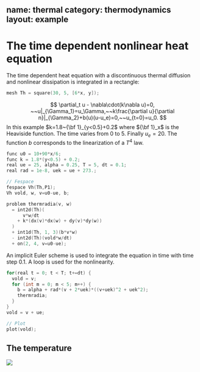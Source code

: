 name: thermal
category: thermodynamics
layout: example
---

# The time dependent nonlinear heat equation

The time dependent heat equation  with a discontinuous thermal diffusion and nonlinear dissipation is integrated in a rectangle:
~~~c++
mesh Th = square(30, 5, [6*x, y]);
~~~
$$
\partial_t u - \nabla\cdot(k\nabla u)=0, ~~u|_{\Gamma_1}=u_\Gamma,~~k\frac{\partial u}{\partial n}|_{\Gamma_2}+b(u)(u-u_e)=0,~~u_{t=0}=u_0.
$$
In this example $k=1.8~{\bf 1}_{y<0.5}+0.2$ where ${\bf 1}_x$ is the Heaviside function.  The time varies from 0 to 5. Finally $u_e=20$.  The function $b$ corresponds to the linearization of a $T^4$ law.
~~~c++
func u0 = 10+90*x/6;
func k = 1.8*(y<0.5) + 0.2;
real ue = 25, alpha = 0.25, T = 5, dt = 0.1;
real rad = 1e-8, uek = ue + 273.;

// Fespace
fespace Vh(Th,P1);
Vh vold, w, v=u0-ue, b;

problem thermradia(v, w)
  = int2d(Th)(
      v*w/dt
    + k*(dx(v)*dx(w) + dy(v)*dy(w))
  )
  + int1d(Th, 1, 3)(b*v*w)
  - int2d(Th)(vold*w/dt)
  + on(2, 4, v=u0-ue);
~~~
An implicit Euler scheme is used to integrate the equation in time with time step 0.1. A loop is used for the nonlinearity.
~~~c++
for(real t = 0; t < T; t+=dt) {
  vold = v;
  for (int m = 0; m < 5; m++) {
    b = alpha + rad*(v + 2*uek)*((v+uek)^2 + uek^2);
    thermradia;
  }
}
vold = v + ue;

// Plot
plot(vold);
~~~
## The temperature

![](solution.png)